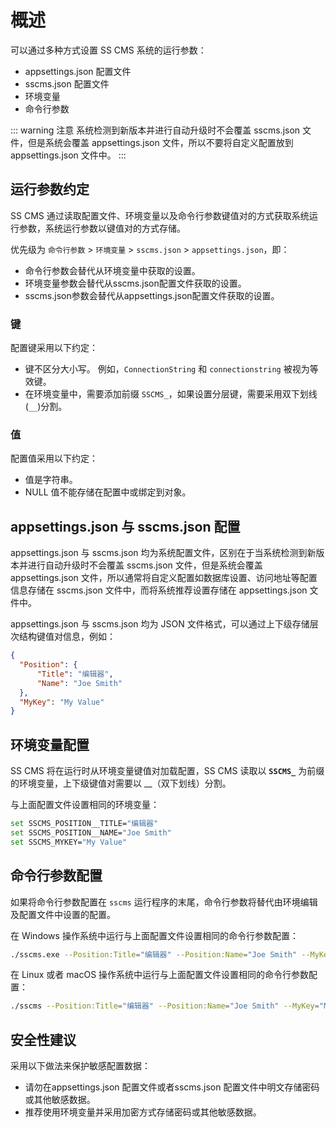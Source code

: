 # 概述

可以通过多种方式设置 SS CMS 系统的运行参数：

* appsettings.json 配置文件
* sscms.json 配置文件
* 环境变量
* 命令行参数

::: warning 注意
系统检测到新版本并进行自动升级时不会覆盖 sscms.json 文件，但是系统会覆盖 appsettings.json 文件，所以不要将自定义配置放到 appsettings.json 文件中。
:::

## 运行参数约定

SS CMS 通过读取配置文件、环境变量以及命令行参数键值对的方式获取系统运行参数，系统运行参数以键值对的方式存储。

优先级为 `命令行参数` > `环境变量` > `sscms.json` > `appsettings.json`，即：

* 命令行参数会替代从环境变量中获取的设置。
* 环境变量参数会替代从sscms.json配置文件获取的设置。
* sscms.json参数会替代从appsettings.json配置文件获取的设置。

### 键

配置键采用以下约定：

* 键不区分大小写。 例如，`ConnectionString` 和 `connectionstring` 被视为等效键。
* 在环境变量中，需要添加前缀 `SSCMS_`，如果设置分层键，需要采用双下划线 (`__`)分割。

### 值

配置值采用以下约定：

* 值是字符串。
* NULL 值不能存储在配置中或绑定到对象。

## appsettings.json 与 sscms.json 配置

appsettings.json 与 sscms.json 均为系统配置文件，区别在于当系统检测到新版本并进行自动升级时不会覆盖 sscms.json 文件，但是系统会覆盖 appsettings.json 文件，所以通常将自定义配置如数据库设置、访问地址等配置信息存储在 sscms.json 文件中，而将系统推荐设置存储在 appsettings.json 文件中。

appsettings.json 与 sscms.json 均为 JSON 文件格式，可以通过上下级存储层次结构键值对信息，例如：

```json
{
  "Position": {
      "Title": "编辑器",
      "Name": "Joe Smith"
  },
  "MyKey": "My Value"
}
```

## 环境变量配置

SS CMS 将在运行时从环境变量键值对加载配置，SS CMS 读取以 **`SSCMS_`** 为前缀的环境变量，上下级键值对需要以 __（双下划线）分割。

与上面配置文件设置相同的环境变量：

```bash
set SSCMS_POSITION__TITLE="编辑器"
set SSCMS_POSITION__NAME="Joe Smith"
set SSCMS_MYKEY="My Value"
```

## 命令行参数配置

如果将命令行参数配置在 `sscms` 运行程序的末尾，命令行参数将替代由环境编辑及配置文件中设置的配置。

在 Windows 操作系统中运行与上面配置文件设置相同的命令行参数配置：

```bash
./sscms.exe --Position:Title="编辑器" --Position:Name="Joe Smith" --MyKey="My Value"
```

在 Linux 或者 macOS 操作系统中运行与上面配置文件设置相同的命令行参数配置：

```bash
./sscms --Position:Title="编辑器" --Position:Name="Joe Smith" --MyKey="My Value"
```

## 安全性建议

采用以下做法来保护敏感配置数据：

* 请勿在appsettings.json 配置文件或者sscms.json 配置文件中明文存储密码或其他敏感数据。
* 推荐使用环境变量并采用加密方式存储密码或其他敏感数据。
